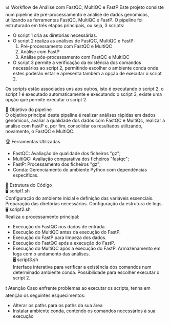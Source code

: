 📊 Workflow de Análise com FastQC, MultiQC e FastP
Este projeto consiste num pipeline de pré-processamento e análise de dados genómicos, utilizando as ferramentas FastQC, MultiQC e FastP. O pipeline foi estruturado em três etapas principais, ou seja, 3 scripts:
- O script 1 cria as diretorias necessárias.
- O script 2 realiza as análises de FastQC, MultiQC e FastP:
  1. Pré-processamento com FastQC e MultiQC
  2. Análise com FastP
  3. Análise pós-processamento com FastQC e MultiQC
- O script 3 permite a verificação da existência dos comandos necessários ao script 2, permitindo escolher o ambiente conda onde estes poderão estar e apresenta também a opção de executar o script 2.  

Os scripts estão associados uns aos outros, isto é executando o script 2, o script 1 é executado automaticamente e executando o script 3, existe uma opção que permite executar o script 2.

🚀 Objetivo do pipeline  
O objetivo principal deste pipeline é realizar análises rápidas em dados genómicos, avaliar a qualidade dos dados com FastQC e MultiQc, realizar a análise com FastP e, por fim, consolidar os resultados utilizando, novamente, o FastQC e MultiQC.

🏆 Ferramentas Utilizadas  
- FastQC: Avaliação de qualidade dos ficheiros "gz";
- MultiQC: Avaliação comparativa dos ficheiros "fastqc";
- FastP: Processamento dos ficheiros "gz";
- Conda: Gerenciamento do ambiente Python com dependências específicas.

📂 Estrutura do Código  
🖥️ script1.sh  
Configuração do ambiente inicial e definição das variáveis essenciais.
Preparação das diretórias necessários.
Configuração da estrutura de logs.  
🖥️ script2.sh  
Realiza o processamento principal:
- Execução do FastQC nos dados de entrada.
- Execução do MultiQC antes da execução do FastP.
- Execução do FastP para limpeza dos dados.
- Execução do FastQC após a execução do FastP.
- Execução do MultiQC após a execução do FastP.
Armazenamento em logs com o andamento das análises.  
🖥️ script3.sh  
Interface interativa para verificar a existência dos comandos num determinado ambiente conda.
Possibilidade para escolher executar o script 2.

❗️ Atenção
Caso enfrente problemas ao executar os scripts, tenha em atenção os seguintes esquecimentos:
- Alterar os paths para os paths da sua área
- Instalar ambiente conda, contendo os comandos necessários à sua execução


